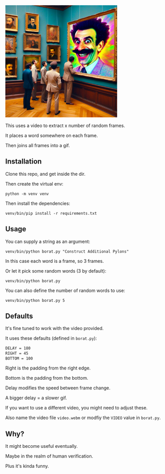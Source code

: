 <img src="borat.jpg" width="350">

This uses a video to extract x number of random frames.

It places a word somewhere on each frame.

Then joins all frames into a gif.

## Installation

Clone this repo, and get inside the dir.

Then create the virtual env:

```
python -m venv venv
```

Then install the dependencies:

```
venv/bin/pip install -r requirements.txt
```

## Usage

You can supply a string as an argument:

```
venv/bin/python borat.py "Construct Additional Pylons"
```

In this case each word is a frame, so 3 frames.

Or let it pick some random words (3 by default):

```
venv/bin/python borat.py
```

You can also define the number of random words to use:

```
venv/bin/python borat.py 5
```

## Defaults

It's fine tuned to work with the video provided.

It uses these defaults (defined in `borat.py`):

```
DELAY = 180
RIGHT = 45
BOTTOM = 100
```

Right is the padding from the right edge.

Bottom is the padding from the bottom.

Delay modifies the speed between frame change.

A bigger delay = a slower gif.

If you want to use a different video, you might need to adjust these.

Also name the video file `video.webm` or modfiy the `VIDEO` value in `borat.py`.

## Why?

It might become useful eventually.

Maybe in the realm of human verification.

Plus it's kinda funny.
